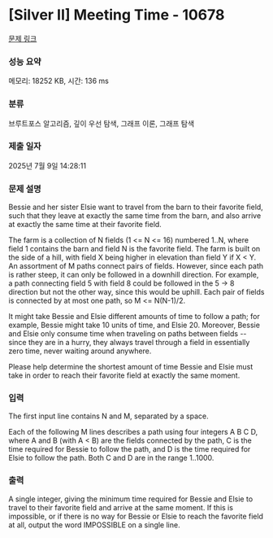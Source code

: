 # [Silver II] Meeting Time - 10678 

[문제 링크](https://www.acmicpc.net/problem/10678) 

### 성능 요약

메모리: 18252 KB, 시간: 136 ms

### 분류

브루트포스 알고리즘, 깊이 우선 탐색, 그래프 이론, 그래프 탐색

### 제출 일자

2025년 7월 9일 14:28:11

### 문제 설명

<p>Bessie and her sister Elsie want to travel from the barn to their favorite field, such that they leave at exactly the same time from the barn, and also arrive at exactly the same time at their favorite field.</p>

<p>The farm is a collection of N fields (1 <= N <= 16) numbered 1..N, where field 1 contains the barn and field N is the favorite field. The farm is built on the side of a hill, with field X being higher in elevation than field Y if X < Y.  An assortment of M paths connect pairs of fields.  However, since each path is rather steep, it can only be followed in a downhill direction. For example, a path connecting field 5 with field 8 could be followed in the 5 -> 8 direction but not the other way, since this would be uphill.  Each pair of fields is connected by at most one path, so M <= N(N-1)/2.</p>

<p>It might take Bessie and Elsie different amounts of time to follow a path; for example, Bessie might take 10 units of time, and Elsie 20. Moreover, Bessie and Elsie only consume time when traveling on paths between fields -- since they are in a hurry, they always travel through a field in essentially zero time, never waiting around anywhere.</p>

<p>Please help determine the shortest amount of time Bessie and Elsie must take in order to reach their favorite field at exactly the same moment.</p>

### 입력 

 <p>The first input line contains N and M, separated by a space.</p>

<p>Each of the following M lines describes a path using four integers A B C D, where A and B (with A < B) are the fields connected by the path, C is the time required for Bessie to follow the path, and D is the time required for Elsie to follow the path.  Both C and D are in the range 1..1000.</p>

### 출력 

 <p>A single integer, giving the minimum time required for Bessie and Elsie to travel to their favorite field and arrive at the same moment. If this is impossible, or if there is no way for Bessie or Elsie to reach the favorite field at all, output the word IMPOSSIBLE on a single line.</p>

